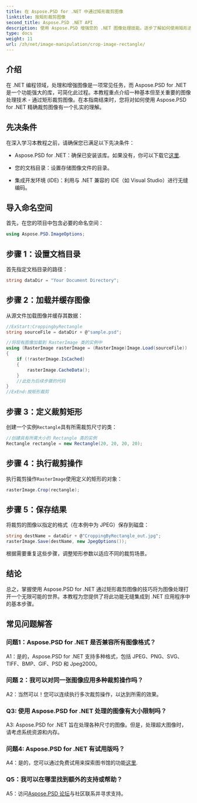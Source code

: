 ```yaml
---
title: 在 Aspose.PSD for .NET 中通过矩形裁剪图像
linktitle: 按矩形裁剪图像
second_title: Aspose.PSD .NET API
description: 使用 Aspose.PSD 增强您的 .NET 图像处理技能。逐步了解如何使用矩形进行精确图像裁剪。
type: docs
weight: 11
url: /zh/net/image-manipulation/crop-image-rectangle/
---
```

## 介绍

在 .NET 编程领域，处理和增强图像是一项常见任务，而 Aspose.PSD for .NET 是一个功能强大的库，可简化此过程。本教程重点介绍一种基本但至关重要的图像处理技术 - 通过矩形裁剪图像。在本指南结束时，您将对如何使用 Aspose.PSD for .NET 精确裁剪图像有一个扎实的理解。

## 先决条件

在深入学习本教程之前，请确保您已满足以下先决条件：

-  Aspose.PSD for .NET：确保已安装该库。如果没有，你可以下载它[这里](https://releases.aspose.com/psd/net/).

- 您的文档目录：设置存储图像文件的目录。

- 集成开发环境 (IDE)：利用与 .NET 兼容的 IDE（如 Visual Studio）进行无缝编码。

## 导入命名空间

首先，在您的项目中包含必要的命名空间：

```csharp
using Aspose.PSD.ImageOptions;
```

## 步骤 1：设置文档目录

首先指定文档目录的路径：

```csharp
string dataDir = "Your Document Directory";
```

## 步骤 2：加载并缓存图像

从源文件加载图像并缓存其数据：

```csharp
//ExStart:CroppingbyRectangle
string sourceFile = dataDir + @"sample.psd";

//将现有图像加载到 RasterImage 类的实例中
using (RasterImage rasterImage = (RasterImage)Image.Load(sourceFile))
{
    if (!rasterImage.IsCached)
    {
        rasterImage.CacheData();
    }
    //此处为后续步骤的代码
}
//ExEnd:按矩形裁剪
```

## 步骤 3：定义裁剪矩形

创建一个实例`Rectangle`具有所需裁剪尺寸的类：

```csharp
//创建具有所需大小的 Rectangle 类的实例
Rectangle rectangle = new Rectangle(20, 20, 20, 20);
```

## 步骤 4：执行裁剪操作

执行裁剪操作`RasterImage`使用定义的矩形的对象：

```csharp
rasterImage.Crop(rectangle);
```

## 步骤 5：保存结果

将裁剪的图像以指定的格式（在本例中为 JPEG）保存到磁盘：

```csharp
string destName = dataDir + @"CroppingByRectangle_out.jpg";
rasterImage.Save(destName, new JpegOptions());
```

根据需要重复这些步骤，调整矩形参数以适应不同的裁剪场景。

## 结论

总之，掌握使用 Aspose.PSD for .NET 通过矩形裁剪图像的技巧将为图像处理打开一个无限可能的世界。本教程为您提供了将此功能无缝集成到 .NET 应用程序中的基本步骤。

## 常见问题解答

### 问题1：Aspose.PSD for .NET 是否兼容所有图像格式？

A1：是的，Aspose.PSD for .NET 支持多种格式，包括 JPEG、PNG、SVG、TIFF、BMP、GIF、PSD 和 Jpeg2000。

### 问题 2：我可以对同一张图像应用多种裁剪操作吗？

A2：当然可以！您可以连续执行多次裁剪操作，以达到所需的效果。

### Q3: 使用 Aspose.PSD for .NET 处理的图像有大小限制吗？

A3: Aspose.PSD for .NET 旨在处理各种尺寸的图像。但是，处理超大图像时，请考虑系统资源和内存。

### 问题4: Aspose.PSD for .NET 有试用版吗？

 A4：是的，您可以通过免费试用来探索图书馆的功能[这里](https://releases.aspose.com/).

### Q5：我可以在哪里找到额外的支持或帮助？

 A5：访问[Aspose.PSD 论坛](https://forum.aspose.com/c/psd/34)与社区联系并寻求支持。